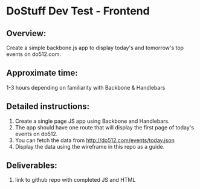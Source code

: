 DoStuff Dev Test - Frontend
===============

Overview:
-  
  Create a simple backbone.js app to display today's and tomorrow's top events on do512.com.
  
Approximate time:
-
  1-3 hours depending on familiarity with Backbone & Handlebars

Detailed instructions:
-
  1. Create a single page JS app using Backbone and Handlebars.
  2. The app should have one route that will display the first page of today's events on do512.
  3. You can fetch the data from http://do512.com/events/today.json
  3. Display the data using the wireframe in this repo as a guide.
    

Deliverables:
-
  1. link to github repo with completed JS and HTML